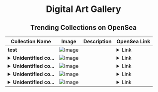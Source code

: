 <div align="center">

# Digital Art Gallery

## Trending Collections on OpenSea

| Collection Name                       | Image                                                                                     | Description                       | OpenSea Link                                                                                          |
|---------------------------------------|-------------------------------------------------------------------------------------------|-----------------------------------|--------------------------------------------------------------------------------------------------------|
| **test** | ![Image](https://i.seadn.io/s/raw/files/92d5f3f958eb5079b43a6cc2f34b9b8f.jpg?w=500&auto=format?w=200&auto=format) |  | <details><summary>Link</summary>[test](https://opensea.io/collection/test-8255)</details> |
| **<details><summary>Unidentified co...</summary>Unidentified contract 678f4582-8061-414c-8ff3-5cb33eb8adf5</details>** | ![Image](https://i.seadn.io/s/raw/files/37df2cc17567b57cc16920caa4dcdc71.gif?w=500&auto=format?w=200&auto=format) |  | <details><summary>Link</summary>[Unidentified contract 678f4582-8061-414c-8ff3-5cb33eb8adf5](https://opensea.io/collection/unidentified-contract-678f4582-8061-414c-8ff3-5cb3)</details> |
| **<details><summary>Unidentified co...</summary>Unidentified contract ae81fdda-d968-40ca-9cff-937c0ec92ce0</details>** | ![Image](https://i.seadn.io/s/raw/files/37df2cc17567b57cc16920caa4dcdc71.gif?w=500&auto=format?w=200&auto=format) |  | <details><summary>Link</summary>[Unidentified contract ae81fdda-d968-40ca-9cff-937c0ec92ce0](https://opensea.io/collection/unidentified-contract-ae81fdda-d968-40ca-9cff-937c)</details> |
| **<details><summary>Unidentified co...</summary>Unidentified contract a9a6fd2b-05f7-4860-a467-ec5c44dcf97a</details>** | ![Image](https://i.seadn.io/s/raw/files/37df2cc17567b57cc16920caa4dcdc71.gif?w=500&auto=format?w=200&auto=format) |  | <details><summary>Link</summary>[Unidentified contract a9a6fd2b-05f7-4860-a467-ec5c44dcf97a](https://opensea.io/collection/unidentified-contract-a9a6fd2b-05f7-4860-a467-ec5c)</details> |
| **<details><summary>Unidentified co...</summary>Unidentified contract b4239a2d-ebc6-4dc8-bd56-a93ae634fa74</details>** | ![Image](https://i.seadn.io/s/raw/files/37df2cc17567b57cc16920caa4dcdc71.gif?w=500&auto=format?w=200&auto=format) |  | <details><summary>Link</summary>[Unidentified contract b4239a2d-ebc6-4dc8-bd56-a93ae634fa74](https://opensea.io/collection/unidentified-contract-b4239a2d-ebc6-4dc8-bd56-a93a)</details> |

</div>